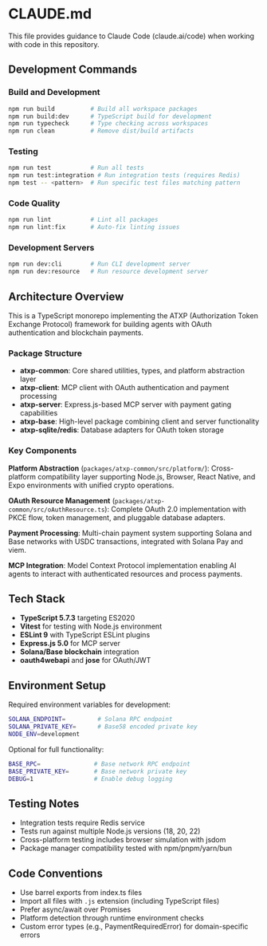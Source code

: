 # CLAUDE.md

This file provides guidance to Claude Code (claude.ai/code) when working with code in this repository.

## Development Commands

### Build and Development
```bash
npm run build          # Build all workspace packages
npm run build:dev      # TypeScript build for development
npm run typecheck      # Type checking across workspaces
npm run clean          # Remove dist/build artifacts
```

### Testing
```bash
npm run test           # Run all tests
npm run test:integration # Run integration tests (requires Redis)
npm test -- <pattern>  # Run specific test files matching pattern
```

### Code Quality
```bash
npm run lint           # Lint all packages
npm run lint:fix       # Auto-fix linting issues
```

### Development Servers
```bash
npm run dev:cli        # Run CLI development server
npm run dev:resource   # Run resource development server
```

## Architecture Overview

This is a TypeScript monorepo implementing the ATXP (Authorization Token Exchange Protocol) framework for building agents with OAuth authentication and blockchain payments.

### Package Structure
- **atxp-common**: Core shared utilities, types, and platform abstraction layer
- **atxp-client**: MCP client with OAuth authentication and payment processing
- **atxp-server**: Express.js-based MCP server with payment gating capabilities
- **atxp-base**: High-level package combining client and server functionality
- **atxp-sqlite/redis**: Database adapters for OAuth token storage

### Key Components

**Platform Abstraction** (`packages/atxp-common/src/platform/`): Cross-platform compatibility layer supporting Node.js, Browser, React Native, and Expo environments with unified crypto operations.

**OAuth Resource Management** (`packages/atxp-common/src/oAuthResource.ts`): Complete OAuth 2.0 implementation with PKCE flow, token management, and pluggable database adapters.

**Payment Processing**: Multi-chain payment system supporting Solana and Base networks with USDC transactions, integrated with Solana Pay and viem.

**MCP Integration**: Model Context Protocol implementation enabling AI agents to interact with authenticated resources and process payments.

## Tech Stack
- **TypeScript 5.7.3** targeting ES2020
- **Vitest** for testing with Node.js environment
- **ESLint 9** with TypeScript ESLint plugins
- **Express.js 5.0** for MCP server
- **Solana/Base blockchain** integration
- **oauth4webapi** and **jose** for OAuth/JWT

## Environment Setup

Required environment variables for development:
```bash
SOLANA_ENDPOINT=         # Solana RPC endpoint
SOLANA_PRIVATE_KEY=      # Base58 encoded private key
NODE_ENV=development
```

Optional for full functionality:
```bash
BASE_RPC=               # Base network RPC endpoint
BASE_PRIVATE_KEY=       # Base network private key
DEBUG=1                 # Enable debug logging
```

## Testing Notes
- Integration tests require Redis service
- Tests run against multiple Node.js versions (18, 20, 22)
- Cross-platform testing includes browser simulation with jsdom
- Package manager compatibility tested with npm/pnpm/yarn/bun

## Code Conventions
- Use barrel exports from index.ts files
- Import all files with `.js` extension (including TypeScript files)
- Prefer async/await over Promises
- Platform detection through runtime environment checks
- Custom error types (e.g., PaymentRequiredError) for domain-specific errors